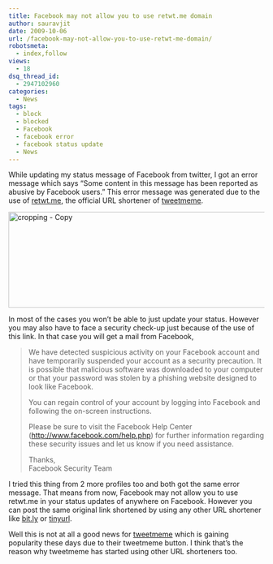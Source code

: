 ```yaml
---
title: Facebook may not allow you to use retwt.me domain
author: sauravjit
date: 2009-10-06
url: /facebook-may-not-allow-you-to-use-retwt-me-domain/
robotsmeta:
  - index,follow
views:
  - 18
dsq_thread_id:
  - 2947102960
categories:
  - News
tags:
  - block
  - blocked
  - Facebook
  - facebook error
  - facebook status update
  - News
---
```

While updating my status message of Facebook from twitter, I got an error message which says &#8220;Some content in this message has been reported as abusive by Facebook users.&#8221; This error message was generated due to the use of <a href="http://www.retwt.me" onclick="_gaq.push(['_trackEvent', 'outbound-article', 'http://www.retwt.me', 'retwt.me']);" target="_self">retwt.me</a>, the official URL shortener of <a href="http://www.tweetmeme.com" onclick="_gaq.push(['_trackEvent', 'outbound-article', 'http://www.tweetmeme.com', 'tweetmeme']);" target="_self">tweetmeme</a>.

<img class="aligncenter size-full  wp-image-54380" src="http://cdn.devilsworkshop.org/files/cropping-Copy.jpg" alt="cropping - Copy" width="508" height="189" />

In most of the cases you won&#8217;t be able to just update your status. However you may also have to face a security check-up just because of the use of this link. In that case you will get a mail from Facebook,

> We have detected suspicious activity on your Facebook account and have temporarily suspended your account as a security precaution. It is possible that malicious software was downloaded to your computer or that your password was stolen by a phishing website designed to look like Facebook.
> 
> You can regain control of your account by logging into Facebook and following the on-screen instructions.
> 
> Please be sure to visit the Facebook Help Center (<a href="http://www.facebook.com/help.php" onclick="_gaq.push(['_trackEvent', 'outbound-article', 'http://www.facebook.com/help.php', 'http://www.facebook.com/help.php']);" target="_self">http://www.facebook.com/help.php</a>) for further information regarding these security issues and let us know if you need assistance.
> 
> Thanks,  
> Facebook Security Team

I tried this thing from 2 more profiles too and both got the same error message. That means from now, Facebook may not allow you to use retwt.me in your status updates of anywhere on Facebook. However you can post the same original link shortened by using any other URL shortener like <a href="http://bit.ly" onclick="_gaq.push(['_trackEvent', 'outbound-article', 'http://bit.ly', 'bit.ly']);" target="_self">bit.ly</a> or <a href="http://www.tinyurl.com" onclick="_gaq.push(['_trackEvent', 'outbound-article', 'http://www.tinyurl.com', 'tinyurl']);" target="_self">tinyurl</a>.

Well this is not at all a good news for <a href="http://www.tweetmeme.com/" onclick="_gaq.push(['_trackEvent', 'outbound-article', 'http://www.tweetmeme.com/', 'tweetmeme']);" target="_self">tweetmeme</a> which is gaining popularity these days due to their tweetmeme button. I think that&#8217;s the reason why tweetmeme has started using other URL shorteners too.
